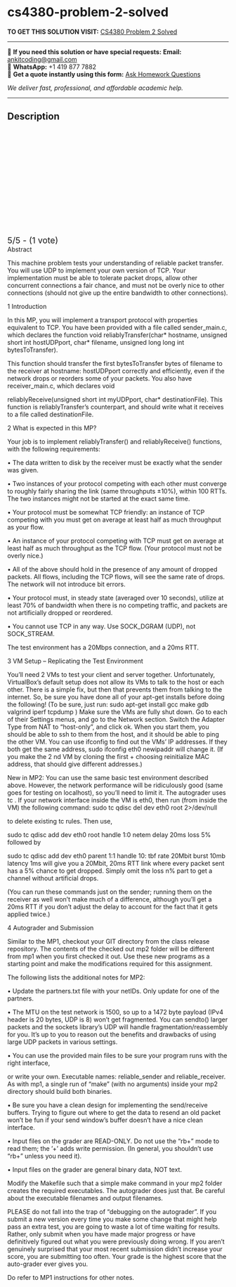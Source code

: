 # cs4380-problem-2-solved
**TO GET THIS SOLUTION VISIT:** [CS4380 Problem 2 Solved](https://www.ankitcodinghub.com/product/cs438-machine-problem-2-solved/)


---

📩 **If you need this solution or have special requests:** **Email:** ankitcoding@gmail.com  
📱 **WhatsApp:** +1 419 877 7882  
📄 **Get a quote instantly using this form:** [Ask Homework Questions](https://www.ankitcodinghub.com/services/ask-homework-questions/)

*We deliver fast, professional, and affordable academic help.*

---

<h2>Description</h2>



<div class="kk-star-ratings kksr-auto kksr-align-center kksr-valign-top" data-payload="{&quot;align&quot;:&quot;center&quot;,&quot;id&quot;:&quot;119104&quot;,&quot;slug&quot;:&quot;default&quot;,&quot;valign&quot;:&quot;top&quot;,&quot;ignore&quot;:&quot;&quot;,&quot;reference&quot;:&quot;auto&quot;,&quot;class&quot;:&quot;&quot;,&quot;count&quot;:&quot;1&quot;,&quot;legendonly&quot;:&quot;&quot;,&quot;readonly&quot;:&quot;&quot;,&quot;score&quot;:&quot;5&quot;,&quot;starsonly&quot;:&quot;&quot;,&quot;best&quot;:&quot;5&quot;,&quot;gap&quot;:&quot;4&quot;,&quot;greet&quot;:&quot;Rate this product&quot;,&quot;legend&quot;:&quot;5\/5 - (1 vote)&quot;,&quot;size&quot;:&quot;24&quot;,&quot;title&quot;:&quot;CS4380 Problem 2 Solved&quot;,&quot;width&quot;:&quot;138&quot;,&quot;_legend&quot;:&quot;{score}\/{best} - ({count} {votes})&quot;,&quot;font_factor&quot;:&quot;1.25&quot;}">

<div class="kksr-stars">

<div class="kksr-stars-inactive">
            <div class="kksr-star" data-star="1" style="padding-right: 4px">


<div class="kksr-icon" style="width: 24px; height: 24px;"></div>
        </div>
            <div class="kksr-star" data-star="2" style="padding-right: 4px">


<div class="kksr-icon" style="width: 24px; height: 24px;"></div>
        </div>
            <div class="kksr-star" data-star="3" style="padding-right: 4px">


<div class="kksr-icon" style="width: 24px; height: 24px;"></div>
        </div>
            <div class="kksr-star" data-star="4" style="padding-right: 4px">


<div class="kksr-icon" style="width: 24px; height: 24px;"></div>
        </div>
            <div class="kksr-star" data-star="5" style="padding-right: 4px">


<div class="kksr-icon" style="width: 24px; height: 24px;"></div>
        </div>
    </div>

<div class="kksr-stars-active" style="width: 138px;">
            <div class="kksr-star" style="padding-right: 4px">


<div class="kksr-icon" style="width: 24px; height: 24px;"></div>
        </div>
            <div class="kksr-star" style="padding-right: 4px">


<div class="kksr-icon" style="width: 24px; height: 24px;"></div>
        </div>
            <div class="kksr-star" style="padding-right: 4px">


<div class="kksr-icon" style="width: 24px; height: 24px;"></div>
        </div>
            <div class="kksr-star" style="padding-right: 4px">


<div class="kksr-icon" style="width: 24px; height: 24px;"></div>
        </div>
            <div class="kksr-star" style="padding-right: 4px">


<div class="kksr-icon" style="width: 24px; height: 24px;"></div>
        </div>
    </div>
</div>


<div class="kksr-legend" style="font-size: 19.2px;">
            5/5 - (1 vote)    </div>
    </div>
Abstract

This machine problem tests your understanding of reliable packet transfer. You will use UDP to implement your own version of TCP. Your implementation must be able to tolerate packet drops, allow other concurrent connections a fair chance, and must not be overly nice to other connections (should not give up the entire bandwidth to other connections).

1 Introduction

In this MP, you will implement a transport protocol with properties equivalent to TCP. You have been provided with a file called sender_main.c, which declares the function void reliablyTransfer(char* hostname, unsigned short int hostUDPport, char* filename, unsigned long long int bytesToTransfer).

This function should transfer the first bytesToTransfer bytes of filename to the receiver at hostname: hostUDPport correctly and efficiently, even if the network drops or reorders some of your packets. You also have receiver_main.c, which declares void

reliablyReceive(unsigned short int myUDPport, char* destinationFile). This function is reliablyTransfer’s counterpart, and should write what it receives to a file called destinationFile.

2 What is expected in this MP?

Your job is to implement reliablyTransfer() and reliablyReceive() functions, with the following requirements:

• The data written to disk by the receiver must be exactly what the sender was given.

• Two instances of your protocol competing with each other must converge to roughly fairly sharing the link (same throughputs ±10%), within 100 RTTs. The two instances might not be started at the exact same time.

• Your protocol must be somewhat TCP friendly: an instance of TCP competing with you must get on average at least half as much throughput as your flow.

• An instance of your protocol competing with TCP must get on average at least half as much throughput as the TCP flow. (Your protocol must not be overly nice.)

• All of the above should hold in the presence of any amount of dropped packets. All flows, including the TCP flows, will see the same rate of drops. The network will not introduce bit errors.

• Your protocol must, in steady state (averaged over 10 seconds), utilize at least 70% of bandwidth when there is no competing traffic, and packets are not artificially dropped or reordered.

• You cannot use TCP in any way. Use SOCK_DGRAM (UDP), not SOCK_STREAM.

The test environment has a 20Mbps connection, and a 20ms RTT.

3 VM Setup – Replicating the Test Environment

You’ll need 2 VMs to test your client and server together. Unfortunately, VirtualBox’s default setup does not allow its VMs to talk to the host or each other. There is a simple fix, but then that prevents them from talking to the internet. So, be sure you have done all of your apt-get installs before doing the following! (To be sure, just run: sudo apt-get install gcc make gdb valgrind iperf tcpdump ) Make sure the VMs are fully shut down. Go to each of their Settings menus, and go to the Network section. Switch the Adapter Type from NAT to “host-only”, and click ok. When you start them, you should be able to ssh to them from the host, and it should be able to ping the other VM. You can use ifconfig to find out the VMs’ IP addresses. If they both get the same address, sudo ifconfig eth0 newipaddr will change it. (If you make the 2 nd VM by cloning the first + choosing reinitialize MAC address, that should give different addresses.)

New in MP2: You can use the same basic test environment described above. However, the network performance will be ridiculously good (same goes for testing on localhost), so you’ll need to limit it. The autograder uses tc . If your network interface inside the VM is eth0, then run (from inside the VM) the following command: sudo tc qdisc del dev eth0 root 2&gt;/dev/null

to delete existing tc rules. Then use,

sudo tc qdisc add dev eth0 root handle 1:0 netem delay 20ms loss 5% followed by

sudo tc qdisc add dev eth0 parent 1:1 handle 10: tbf rate 20Mbit burst 10mb latency 1ms will give you a 20Mbit, 20ms RTT link where every packet sent has a 5% chance to get dropped. Simply omit the loss n% part to get a channel without artificial drops.

(You can run these commands just on the sender; running them on the receiver as well won’t make much of a difference, although you’ll get a 20ms RTT if you don’t adjust the delay to account for the fact that it gets applied twice.)

4 Autograder and Submission

Similar to the MP1, checkout your GIT directory from the class release repository. The contents of the checked out mp2 folder will be different from mp1 when you first checked it out. Use these new programs as a starting point and make the modifications required for this assignment.

The following lists the additional notes for MP2:

• Update the partners.txt file with your netIDs. Only update for one of the partners.

• The MTU on the test network is 1500, so up to a 1472 byte payload (IPv4 header is 20 bytes, UDP is 8) won’t get fragmented. You can sendto() larger packets and the sockets library’s UDP will handle fragmentation/reassembly for you. It’s up to you to reason out the benefits and drawbacks of using large UDP packets in various settings.

• You can use the provided main files to be sure your program runs with the right interface,

or write your own. Executable names: reliable_sender and reliable_receiver. As with mp1, a single run of “make” (with no arguments) inside your mp2 directory should build both binaries.

• Be sure you have a clean design for implementing the send/receive buffers. Trying to figure out where to get the data to resend an old packet won’t be fun if your send window’s buffer doesn’t have a nice clean interface.

• Input files on the grader are READ-ONLY. Do not use the “rb+” mode to read them; the ’+’ adds write permission. (In general, you shouldn’t use “rb+” unless you need it).

• Input files on the grader are general binary data, NOT text.

Modify the Makefile such that a simple make command in your mp2 folder creates the required executables. The autograder does just that. Be careful about the executable filenames and output filenames.

PLEASE do not fall into the trap of “debugging on the autograder”. If you submit a new version every time you make some change that might help pass an extra test, you are going to waste a lot of time waiting for results. Rather, only submit when you have made major progress or have definitively figured out what you were previously doing wrong. If you aren’t genuinely surprised that your most recent submission didn’t increase your score, you are submitting too often. Your grade is the highest score that the auto-grader ever gives you.

Do refer to MP1 instructions for other notes.
